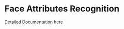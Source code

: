 # Face Attributes Recognition
Detailed Documentation [here](https://izadean.github.io/face-attributes-recognition)